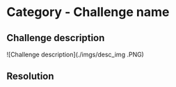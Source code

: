 # Category - Challenge name

## Challenge description

![Challenge description](./imgs/desc_img .PNG)

## Resolution
